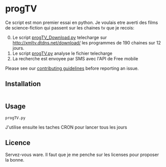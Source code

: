 progTV
======

Ce script est mon premier essai en python. Je voulais etre averti des films de science-fiction qui passent sur les chaines tv que je recois:

0. Le script [progTV_Download.py](progTV_Download.py) telecharge sur http://xmltv.dtdns.net/download/ les programmes de 190 chaines sur 12 jours.
0. Le script [progTV.py](progTV.py) analyse le fichier telecharge 
0. La recherche est envoyee par SMS avec l'API de Free mobile 


Please see our [contributing guidelines](CONTRIBUTING.md) before reporting an issue.


Installation
-----------

```

```

Usage
-----

```
progTV.py

```
J'utilise ensuite les taches CRON pour lancer tous les jours

Licence
-------
Servez-vous ware. Il faut que je me penche sur les licenses pour proposer la bonne.
